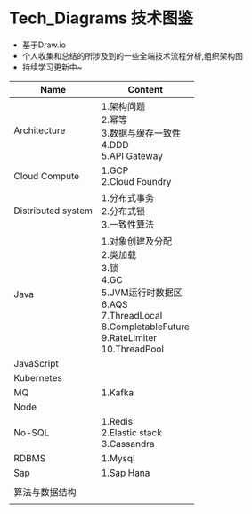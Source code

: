 # Tech_Diagrams  技术图鉴
* 基于Draw.io 
* 个人收集和总结的所涉及到的一些全端技术流程分析,组织架构图
* 持续学习更新中~



| Name               | Content                                                      |
| ------------------ | ------------------------------------------------------------ |
| Architecture       | 1.架构问题<br />2.幂等<br />3.数据与缓存一致性<br />4.DDD<br />5.API Gateway |
| Cloud Compute      | 1.GCP<br />2.Cloud Foundry                                   |
| Distributed system | 1.分布式事务<br />2.分布式锁<br />3.一致性算法               |
| Java               | 1.对象创建及分配<br />2.类加载<br />3.锁<br />4.GC<br />5.JVM运行时数据区<br />6.AQS<br />7.ThreadLocal<br />8.CompletableFuture<br />9.RateLimiter<br />10.ThreadPool |
| JavaScript         |                                                              |
| Kubernetes         |                                                              |
| MQ                 | 1.Kafka                                                      |
| Node               |                                                              |
| No-SQL             | 1.Redis<br />2.Elastic stack<br />3.Cassandra                |
| RDBMS              | 1.Mysql                                                      |
| Sap                | 1.Sap Hana                                                   |
|                    |                                                              |
| 算法与数据结构     |                                                              |
|                    |                                                              |